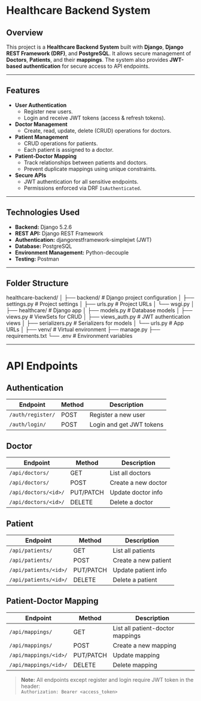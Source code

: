 # Healthcare Backend System

## Overview
This project is a **Healthcare Backend System** built with **Django**, **Django REST Framework (DRF)**, and **PostgreSQL**. It allows secure management of **Doctors**, **Patients**, and their **mappings**. The system also provides **JWT-based authentication** for secure access to API endpoints.

---

## Features
- **User Authentication**
  - Register new users.
  - Login and receive JWT tokens (access & refresh tokens).
- **Doctor Management**
  - Create, read, update, delete (CRUD) operations for doctors.
- **Patient Management**
  - CRUD operations for patients.
  - Each patient is assigned to a doctor.
- **Patient-Doctor Mapping**
  - Track relationships between patients and doctors.
  - Prevent duplicate mappings using unique constraints.
- **Secure APIs**
  - JWT authentication for all sensitive endpoints.
  - Permissions enforced via DRF `IsAuthenticated`.

---

## Technologies Used
- **Backend:** Django 5.2.6
- **REST API:** Django REST Framework
- **Authentication:** djangorestframework-simplejwt (JWT)
- **Database:** PostgreSQL
- **Environment Management:** Python-decouple
- **Testing:** Postman

---

## Folder Structure
healthcare-backend/
│
├── backend/             # Django project configuration
│   ├── settings.py      # Project settings
│   ├── urls.py          # Project URLs
│   └── wsgi.py
│
├── healthcare/          # Django app
│   ├── models.py        # Database models
│   ├── views.py         # ViewSets for CRUD
│   ├── views_auth.py    # JWT authentication views
│   ├── serializers.py   # Serializers for models
│   └── urls.py          # App URLs
│
├── venv/                # Virtual environment
├── manage.py
├── requirements.txt
└── .env                 # Environment variables

---

# API Endpoints

## Authentication

| Endpoint           | Method | Description            |
|-------------------|--------|------------------------|
| `/auth/register/`  | POST   | Register a new user    |
| `/auth/login/`     | POST   | Login and get JWT tokens |

## Doctor

| Endpoint                | Method      | Description          |
|-------------------------|------------|--------------------|
| `/api/doctors/`         | GET        | List all doctors     |
| `/api/doctors/`         | POST       | Create a new doctor  |
| `/api/doctors/<id>/`    | PUT/PATCH  | Update doctor info   |
| `/api/doctors/<id>/`    | DELETE     | Delete a doctor      |

## Patient

| Endpoint                 | Method      | Description           |
|--------------------------|------------|---------------------|
| `/api/patients/`         | GET        | List all patients    |
| `/api/patients/`         | POST       | Create a new patient |
| `/api/patients/<id>/`    | PUT/PATCH  | Update patient info  |
| `/api/patients/<id>/`    | DELETE     | Delete a patient     |

## Patient-Doctor Mapping

| Endpoint                  | Method      | Description                  |
|---------------------------|------------|------------------------------|
| `/api/mappings/`          | GET        | List all patient-doctor mappings |
| `/api/mappings/`          | POST       | Create a new mapping         |
| `/api/mappings/<id>/`     | PUT/PATCH  | Update mapping               |
| `/api/mappings/<id>/`     | DELETE     | Delete mapping               |

> **Note:** All endpoints except register and login require JWT token in the header:  
> `Authorization: Bearer <access_token>`
